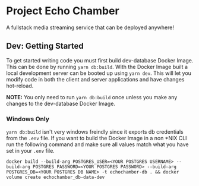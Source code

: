 # Project Echo Chamber

A fullstack media streaming service that can be deployed anywhere!

## Dev: Getting Started

To get started writing code you must first build dev-database Docker Image. This can be done by running `yarn db:build`. With the Docker Image built a local development server can be booted up using `yarn dev`. This will let you modify code in both the client and server applications and have changes hot-reload.

**NOTE:** You only need to run `yarn db:build` once unless you make any changes to the dev-database Docker Image.

### Windows Only

`yarn db:build` isn't very windows freindly since it exports db credentials from the `.env` file. If you want to build the Docker Image in a non \*NIX CLI run the following command and make sure all values match what you have set in your `.env` file.

```
docker build --build-arg POSTGRES_USER=<YOUR POSTGRES USERNAME> --build-arg POSTGRES_PASSWORD=<YOUR POSTGRES PASSWORD> --build-arg POSTGRES_DB=<YOUR POSTGRES DB NAME> -t echochamber-db . && docker volume create echochamber_db-data-dev
```
